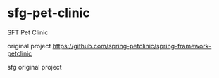 # sfg-pet-clinic
SFT Pet Clinic

original project
https://github.com/spring-petclinic/spring-framework-petclinic

sfg original project

